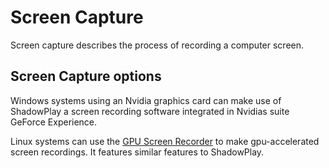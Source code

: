 # Screen Capture

Screen capture describes the process of recording a computer screen.

## Screen Capture options

Windows systems using an Nvidia graphics card can make use of ShadowPlay a
screen recording software integrated in Nvidias suite GeForce Experience.

Linux systems can use the
[GPU Screen Recorder](/wiki/linux/gpu_screen_recorder.md) to make
gpu-accelerated screen recordings.
It features similar features to ShadowPlay.
